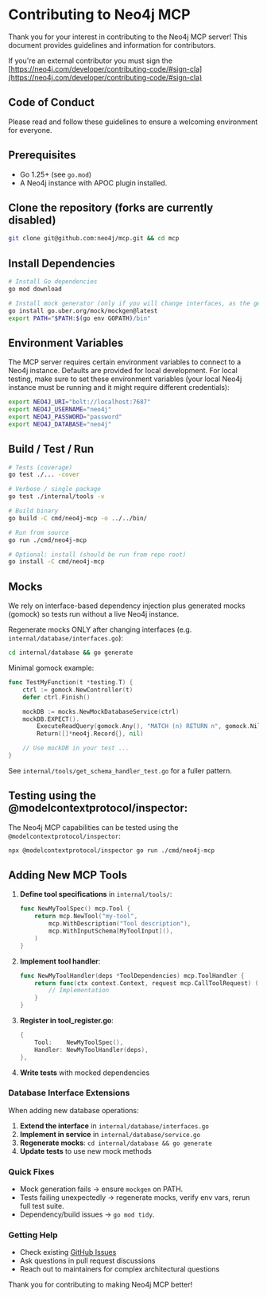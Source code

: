 # Contributing to Neo4j MCP

Thank you for your interest in contributing to the Neo4j MCP server! This document provides guidelines and information for contributors.

If you're an external contributor you must sign the [https://neo4j.com/developer/contributing-code/#sign-cla](https://neo4j.com/developer/contributing-code/#sign-cla)

## Code of Conduct

Please read and follow these guidelines to ensure a welcoming environment for everyone.

## Prerequisites

- Go 1.25+ (see `go.mod`)
- A Neo4j instance with APOC plugin installed.

## Clone the repository (forks are currently disabled)

```bash
git clone git@github.com:neo4j/mcp.git && cd mcp
```

## Install Dependencies

```bash
# Install Go dependencies
go mod download

# Install mock generator (only if you will change interfaces, as the generated mocks depend on the interface definitions)
go install go.uber.org/mock/mockgen@latest
export PATH="$PATH:$(go env GOPATH)/bin"
```

## Environment Variables

The MCP server requires certain environment variables to connect to a Neo4j instance.
Defaults are provided for local development.
For local testing, make sure to set these environment variables (your local Neo4j instance must be running and it might require different credentials):

```bash
export NEO4J_URI="bolt://localhost:7687"
export NEO4J_USERNAME="neo4j"
export NEO4J_PASSWORD="password"
export NEO4J_DATABASE="neo4j"
```

## Build / Test / Run

```bash
# Tests (coverage)
go test ./... -cover

# Verbose / single package
go test ./internal/tools -v

# Build binary
go build -C cmd/neo4j-mcp -o ../../bin/

# Run from source
go run ./cmd/neo4j-mcp

# Optional: install (should be run from repo root)
go install -C cmd/neo4j-mcp
```

## Mocks

We rely on interface-based dependency injection plus generated mocks (gomock) so tests run without a live Neo4j instance.

Regenerate mocks ONLY after changing interfaces (e.g. `internal/database/interfaces.go`):

```bash
cd internal/database && go generate
```

Minimal gomock example:

```go
func TestMyFunction(t *testing.T) {
    ctrl := gomock.NewController(t)
    defer ctrl.Finish()

    mockDB := mocks.NewMockDatabaseService(ctrl)
    mockDB.EXPECT().
        ExecuteReadQuery(gomock.Any(), "MATCH (n) RETURN n", gomock.Nil(), "neo4j").
        Return([]*neo4j.Record{}, nil)

    // Use mockDB in your test ...
}
```

See `internal/tools/get_schema_handler_test.go` for a fuller pattern.

## Testing using the @modelcontextprotocol/inspector:

The Neo4j MCP capabilities can be tested using the `@modelcontextprotocol/inspector`:

```bash
npx @modelcontextprotocol/inspector go run ./cmd/neo4j-mcp
```

## Adding New MCP Tools

1. **Define tool specifications** in `internal/tools/`:

   ```go
   func NewMyToolSpec() mcp.Tool {
       return mcp.NewTool("my-tool",
           mcp.WithDescription("Tool description"),
           mcp.WithInputSchema[MyToolInput](),
       )
   }
   ```

2. **Implement tool handler**:

   ```go
   func NewMyToolHandler(deps *ToolDependencies) mcp.ToolHandler {
       return func(ctx context.Context, request mcp.CallToolRequest) (*mcp.CallToolResult, error) {
           // Implementation
       }
   }
   ```

3. **Register in tool_register.go**:

   ```go
   {
       Tool:    NewMyToolSpec(),
       Handler: NewMyToolHandler(deps),
   },
   ```

4. **Write tests** with mocked dependencies

### Database Interface Extensions

When adding new database operations:

1. **Extend the interface** in `internal/database/interfaces.go`
2. **Implement in service** in `internal/database/service.go`
3. **Regenerate mocks**: `cd internal/database && go generate`
4. **Update tests** to use new mock methods

### Quick Fixes

- Mock generation fails → ensure `mockgen` on PATH.
- Tests failing unexpectedly → regenerate mocks, verify env vars, rerun full test suite.
- Dependency/build issues → `go mod tidy`.

### Getting Help

- Check existing [GitHub Issues](https://github.com/neo4j/mcp/issues)
- Ask questions in pull request discussions
- Reach out to maintainers for complex architectural questions

Thank you for contributing to making Neo4j MCP better!
